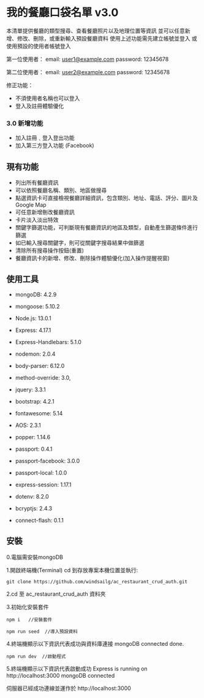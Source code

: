 # 我的餐廳口袋名單 v3.0

本清單提供餐廳的類型搜尋、查看餐廳照片以及地理位置等資訊
並可以任意新增、修改、刪除，或重新輸入預設餐廳資料
使用上述功能需先建立帳號並登入
或使用預設的使用者帳號登入

第一位使用者：
email: user1@example.com
password: 12345678

第二位使用者：
email: user2@example.com
password: 12345678



修正功能：
- 不須使用者名稱也可以登入
- 登入及註冊體驗優化



### 3.0 新增功能

- 加入註冊﹑登入登出功能
- 加入第三方登入功能 (Facebook)


## 現有功能

- 列出所有餐廳資訊
- 可以依照餐廳名稱、類別、地區做搜尋
- 點選資訊卡可直接檢視餐廳詳細資訊，包含類別、地址、電話、評分、圖片及 Google Map
- 可任意新增刪改餐廳資訊
- 卡片淡入淡出特效
- 關鍵字篩選功能，可判斷現有餐廳資訊的地區及類型，自動產生篩選條件進行篩選
- 如已輸入搜尋關鍵字，則可從關鍵字搜尋結果中做篩選
- 清除所有搜尋操作按鈕(重置)
- 餐廳資訊卡的新增、修改、刪除操作體驗優化(加入操作提醒視窗)


## 使用工具

- mongoDB: 4.2.9
- mongoose: 5.10.2
- Node.js: 13.0.1
- Express: 4.17.1
- Express-Handlebars: 5.1.0
- nodemon: 2.0.4
- body-parser: 6.12.0
- method-override: 3.0,

- jquery: 3.3.1
- bootstrap: 4.2.1
- fontawesome: 5.14
- AOS: 2.3.1
- popper: 1.14.6

- passport: 0.4.1
- passport-facebook: 3.0.0
- passport-local: 1.0.0
- express-session: 1.17.1
- dotenv: 8.2.0
- bcryptjs: 2.4.3
- connect-flash: 0.1.1


## 安裝

0.電腦需安裝mongoDB

1.開啟終端機(Terminal) cd 到存放專案本機位置並執行:

```
git clone https://github.com/windsailg/ac_restaurant_crud_auth.git
``````

2.cd 至 ac_restaurant_crud_auth 資料夾


3.初始化安裝套件

```
npm i   //安裝套件
```

```
npm run seed  //導入預設資料
```

4.終端機顯示以下資訊代表成功與資料庫連接
mongoDB connected
done.


```
npm run dev  //啟動程式
```

5.終端機顯示以下資訊代表啟動成功
Express is running on http://localhost:3000
mongoDB connected

伺服器已經成功連線並運作於 http://localhost:3000




